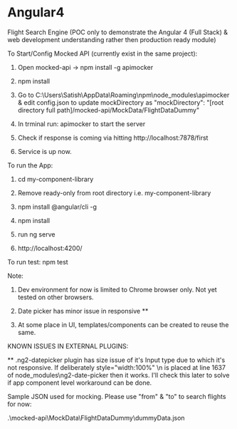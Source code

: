 # Angular4
Flight Search Engine (POC only to demonstrate the Angular 4 (Full Stack) & web development understanding rather then production ready module)

To Start/Config Mocked API (currently exist in the same project):

1. Open mocked-api -> npm install -g apimocker

2. npm install

3. Go to C:\Users\Satish\AppData\Roaming\npm\node_modules\apimocker & edit config.json to update mockDirectory as "mockDirectory": "[root directory full path]/mocked-api/MockData/FlightDataDummy"

4. In trminal run: apimocker to start the server

5. Check if response is coming via hitting http://localhost:7878/first

6. Service is up now.

To run the App:

1. cd my-component-library

2. Remove ready-only from root directory i.e. my-component-library

3. npm install @angular/cli -g

4. npm install

5. run ng serve

6. http://localhost:4200/

To run test: npm test

Note: 

1. Dev environment for now is limited to Chrome browser only. Not yet tested on other browsers.

2. Date picker has minor issue in responsive **

3. At some place in UI, templates/components can be created to reuse the same.

KNOWN ISSUES IN EXTERNAL PLUGINS:

** .ng2-datepicker plugin has size issue of it's Input type due to which it's not responsive. If deliberately style=\"width:100%\"  \n is placed at line 1637 of node_modules\ng2-date-picker then it works. I'll check this later to solve if app component level workaround can be done.

Sample JSON used for mocking. Please use "from" & "to" to search flights for now:

  .\mocked-api\MockData\FlightDataDummy\dummyData.json